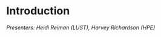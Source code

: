 # Introduction

*Presenters: Heidi Reiman (LUST), Harvey Richardson (HPE)*

<!--
<video src="https://462000265.lumidata.eu/4day-20240423/recordings/1_00_Introduction.mp4" controls="controls">
</video>
-->

<!--
Archived materials on LUMI:

-   Recording: `/appl/local/training/4day-20240423/recordings/1_00_Introduction.mp4`
-->
